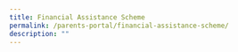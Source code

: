```yaml
---
title: Financial Assistance Scheme
permalink: /parents-portal/financial-assistance-scheme/
description: ""
---
```


